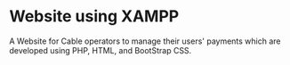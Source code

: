 # Website using XAMPP
A Website for Cable operators to manage their users' payments which are developed using PHP, HTML, and BootStrap CSS.
